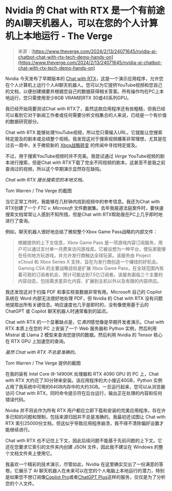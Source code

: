 <!--yml

category: 未分类

date: 2024-05-27 14:49:03

-->

# Nvidia 的 Chat with RTX 是一个有前途的AI聊天机器人，可以在您的个人计算机上本地运行 - The Verge

> 来源：[https://www.theverge.com/2024/2/13/24071645/nvidia-ai-chatbot-chat-with-rtx-tech-demo-hands-on](https://www.theverge.com/2024/2/13/24071645/nvidia-ai-chatbot-chat-with-rtx-tech-demo-hands-on)

Nvidia 今天发布了早期版本的 [Chat with RTX](https://go.redirectingat.com/?xs=1&id=1025X1701640&url=https%3A%2F%2Fwww.nvidia.com%2Fen-us%2Fai-on-rtx%2Fchat-with-rtx-generative-ai%2F)，这是一个演示应用程序，允许您在个人计算机上运行个人AI聊天机器人。您可以为它提供YouTube视频和您自己的文档，以便创建摘要并根据您自己的数据获得相关答案。所有操作均在PC上本地运行，您只需使用至少8GB VRAM的RTX 30或40系列GPU。

我已经开始简要测试Chat with RTX了，虽然这款应用程序还有些粗糙，但我已经可以看到它对于新闻工作者或任何需要分析文档集合的人来说，已经是一个有价值的数据研究部分。

Chat with RTX 能够处理YouTube视频，所以您只需输入URL，它就能让您搜索特定提及的剧本或总结整个视频。我发现这对于搜索视频播客非常理想，尤其是在过去一周中，关于微软新的 [Xbox战略转变](/2024/2/12/24067370/microsoft-xbox-playstation-switch-games-future-hardware) 的传闻中寻找特定提及。

不过，用于搜索YouTube视频时并不完美。我尝试通过 *Verge* YouTube视频的剧本进行搜索，但是Chat with RTX下载了完全不同视频的剧本。这甚至不是我之前查询过的视频，所以这个早期演示显然存在缺陷。

*Chat with RTX 擅长搜索您的本地文档。*

Tom Warren / The Verge 的截图

当它正常工作时，我能够在几秒钟内找到视频中的参考信息。我还为Chat with RTX创建了一个 *FTC v. Microsoft* 文件数据集。去年我报道法庭案件时，要快速搜索文档常常让人感到不知所措，但是Chat with RTX帮助我在PC上几乎即时地进行了查询。

例如，聊天机器人很好地总结了微软整个Xbox Game Pass战略的内部文件：

> 根据提供的上下文信息，Xbox Game Pass 是一项游戏内容订阅服务，用户可以通过支付单一月费来访问游戏库。它被设想为一种平台，使玩家能够在任何地方玩游戏，并允许发行商触达全球玩家。该服务由 Project xCloud 和 Xbox Series X 支持，旨在为发行商创造一个赚钱的好机会。Gaming CSA 的主要战略目标是扩展 Xbox Game Pass，在全球范围内有着可观的订阅者机会，预计可能达到7.5亿订阅者。该服务面临三个主要的内容动态，包括需求差异化内容、扩展到主机以外以及有限的内容供应。

我还发现这对于扫描 PDF 和事实核查数据非常有用。Microsoft 自己的 Copilot 系统在 Word 内部无法很好地处理 PDF，但 Nvidia 的 Chat with RTX 没有问题地提取出所有关键信息。响应速度也几乎是即时的，没有像使用基于云的 ChatGPT 或 Copilot 聊天机器人时通常看到的延迟。

Chat with RTX 的一个显著缺点是，它*真的*感觉像是早期开发者演示。Chat with RTX 本质上在您的 PC 上安装了一个 Web 服务器和 Python 实例，然后利用 Mistral 或 Llama 2 模型来查询您提供的数据。然后利用 Nvidia 的 Tensor 核心在 RTX GPU 上加速您的查询。

*虽然 Chat with RTX 不总是准确的。*

Tom Warren / The Verge 提供的截图

在我的装有 Intel Core i9-14900K 处理器和 RTX 4090 GPU 的 PC 上，Chat with RTX 大约花了30分钟来安装。该应用程序的大小接近40GB，Python 实例占用了我系统中可用的64GB内存中的大约3GB。一旦运行起来，您可以从浏览器访问 Chat with RTX，同时命令提示符在后台运行，输出正在处理的内容和任何错误代码。

Nvidia 并不将此作为所有 RTX 用户都应立即下载和安装的完美应用程序。存在许多已知的问题和限制，包括来源归因并不总是准确的。我最初还试图让 Chat with RTX 索引25000份文档，但这似乎导致应用程序崩溃，我不得不清除偏好设置才能继续进行。

Chat with RTX 也不记住上下文，因此后续问题不能基于先前问题的上下文。它还在您要求它索引的文件夹内创建 JSON 文件，因此我不建议在 Windows 的整个文档文件夹上使用它。

我喜欢一个精彩的技术演示，尽管如此，Nvidia 在这里确实交出了一份满意的答卷。它展示了 AI 聊天机器人在未来可以在您的个人电脑上本地运行的潜力，特别是如果您不想订阅像[Copilot Pro](/2024/1/15/24038711/microsoft-copilot-pro-office-ai-apps)或者[ChatGPT Plus](/2023/10/29/23937497/chatgpt-plus-new-beta-all-tools-update-pdf-data-analysis)这样的服务，仅仅是为了分析您的个人文件。
